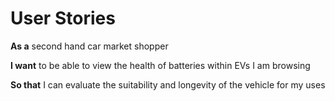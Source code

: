 # User Stories

**As a** second hand car market shopper

**I want** to be able to view the health of batteries within EVs I am browsing

**So that** I can evaluate the suitability and longevity of the vehicle for my uses

